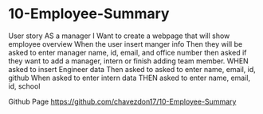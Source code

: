 # 10-Employee-Summary

User story
AS a manager
I Want to create a webpage that will show employee overview
When the user insert manger info
Then they will be asked to enter manager name, id, email, and office number
then asked if they want to add a manager, intern or finish adding team member.
WHEN asked to insert Engineer data
Then asked to asked to enter name, email, id, github
When asked to enter intern data
THEN asked to enter name, email, id, school

Github Page https://github.com/chavezdon17/10-Employee-Summary
